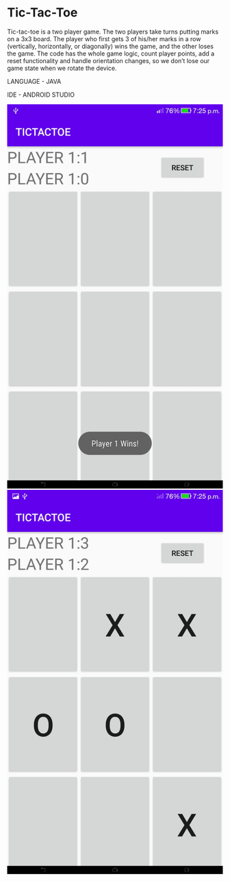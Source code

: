 # Tic-Tac-Toe
Tic-tac-toe is a two player game. The two players take turns putting marks on a 3x3 board. The player who first gets 3 of his/her marks in a row (vertically, horizontally, or diagonally) wins the game, and the other loses the game.
The code has the whole game logic, count player points, add a reset functionality and handle orientation changes, so we don’t lose our game state when we rotate the device.

LANGUAGE - JAVA

IDE - ANDROID STUDIO

![](ss1.jpg)
![](ss2.jpg)

